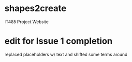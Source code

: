 # shapes2create
IT485 Project Website

# edit for Issue 1 completion
replaced placeholders w/ text and shifted some terms around
